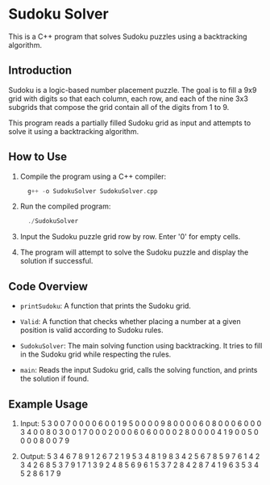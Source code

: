 # Sudoku Solver

This is a C++ program that solves Sudoku puzzles using a backtracking algorithm.

## Introduction

Sudoku is a logic-based number placement puzzle. The goal is to fill a 9x9 grid with digits so that each column, each row, and each of the nine 3x3 subgrids that compose the grid contain all of the digits from 1 to 9.

This program reads a partially filled Sudoku grid as input and attempts to solve it using a backtracking algorithm.

## How to Use

1. Compile the program using a C++ compiler:
   ```c++
     g++ -o SudokuSolver SudokuSolver.cpp
   ```

2. Run the compiled program:
   ```c++
     ./SudokuSolver
   ```

3. Input the Sudoku puzzle grid row by row. Enter '0' for empty cells.

4. The program will attempt to solve the Sudoku puzzle and display the solution if successful.

## Code Overview

- `printSudoku`: A function that prints the Sudoku grid.

- `Valid`: A function that checks whether placing a number at a given position is valid according to Sudoku rules.

- `SudokuSolver`: The main solving function using backtracking. It tries to fill in the Sudoku grid while respecting the rules.

- `main`: Reads the input Sudoku grid, calls the solving function, and prints the solution if found.

## Example Usage

1. Input:
   5 3 0 0 7 0 0 0 0
   6 0 0 1 9 5 0 0 0
   0 9 8 0 0 0 0 6 0
   8 0 0 0 6 0 0 0 3
   4 0 0 8 0 3 0 0 1
   7 0 0 0 2 0 0 0 6
   0 6 0 0 0 0 2 8 0
   0 0 0 4 1 9 0 0 5
   0 0 0 0 8 0 0 7 9

2. Output:
   5 3 4 6 7 8 9 1 2
   6 7 2 1 9 5 3 4 8
   1 9 8 3 4 2 5 6 7
   8 5 9 7 6 1 4 2 3
   4 2 6 8 5 3 7 9 1
   7 1 3 9 2 4 8 5 6
   9 6 1 5 3 7 2 8 4
   2 8 7 4 1 9 6 3 5
   3 4 5 2 8 6 1 7 9

